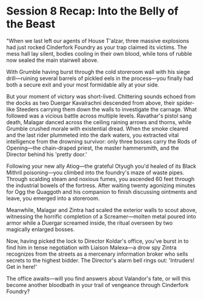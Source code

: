 <link rel="stylesheet" href="../drow_theme.css">

# Session 8 Recap: Into the Belly of the Beast
"When we last left our agents of House T'alzar, three massive explosions had just rocked Cinderfork Foundry as your trap claimed its victims. The mess hall lay silent, bodies cooling in their own blood, while tons of rubble now sealed the main stairwell above.

With Grumble having burst through the cold storeroom wall with his siege drill—ruining several barrels of pickled eels in the process—you finally had both a secure exit and your most formidable ally at your side.

But your moment of victory was short-lived. Chittering sounds echoed from the docks as two Duergar Kavalrachni descended from above, their spider-like Steeders carrying them down the walls to investigate the carnage. What followed was a vicious battle across multiple levels. Ravathar's pistol sang death, Malagar danced across the ceiling raining arrows and thorns, while Grumble crushed morale with existential dread. When the smoke cleared and the last rider plummeted into the dark waters, you extracted vital intelligence from the drowning survivor: only three bosses carry the Rods of Opening—the chain-draped priest, the master hammersmith, and the Director behind his 'pretty door.'

Following your new ally Atiog—the grateful Otyugh you'd healed of its Black Mithril poisoning—you climbed into the foundry's maze of waste pipes. Through scalding steam and noxious fumes, you ascended 60 feet through the industrial bowels of the fortress. After waiting twenty agonizing minutes for Ogg the Quaggoth and his companion to finish discussing ointments and leave, you emerged into a storeroom.

Meanwhile, Malagar and Zintra had scaled the exterior walls to scout above, witnessing the horrific completion of a Screamer—molten metal poured into armor while a Duergar screamed inside, the ritual overseen by two magically enlarged bosses.

Now, having picked the lock to Director Koldar's office, you've burst in to find him in tense negotiation with Liaison Malexa—a drow spy Zintra recognizes from the streets as a mercenary information broker who sells secrets to the highest bidder. The Director's alarm bell rings out: 'Intruders! Get in here!'

The office awaits—will you find answers about Valandor's fate, or will this become another bloodbath in your trail of vengeance through Cinderfork Foundry?
